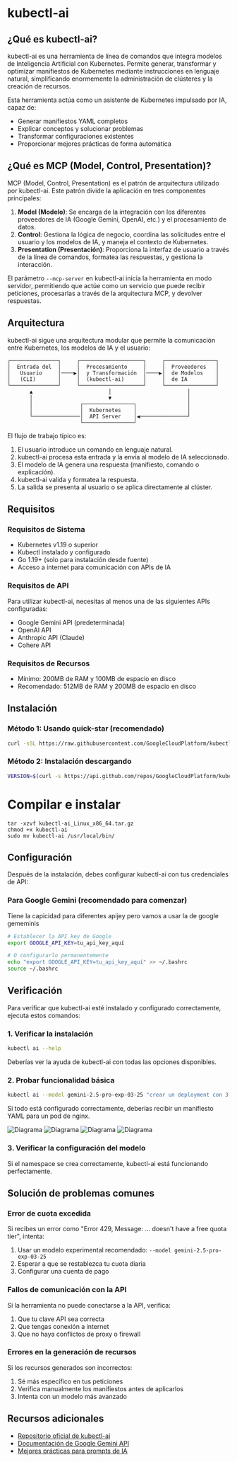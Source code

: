 # kubectl-ai

## ¿Qué es kubectl-ai?

kubectl-ai es una herramienta de línea de comandos que integra modelos de Inteligencia Artificial con Kubernetes. Permite generar, transformar y optimizar manifiestos de Kubernetes mediante instrucciones en lenguaje natural, simplificando enormemente la administración de clústeres y la creación de recursos.

Esta herramienta actúa como un asistente de Kubernetes impulsado por IA, capaz de:
- Generar manifiestos YAML completos
- Explicar conceptos y solucionar problemas
- Transformar configuraciones existentes
- Proporcionar mejores prácticas de forma automática

## ¿Qué es MCP (Model, Control, Presentation)?

MCP (Model, Control, Presentation) es el patrón de arquitectura utilizado por kubectl-ai. Este patrón divide la aplicación en tres componentes principales:

1. **Model (Modelo)**: Se encarga de la integración con los diferentes proveedores de IA (Google Gemini, OpenAI, etc.) y el procesamiento de datos.
2. **Control**: Gestiona la lógica de negocio, coordina las solicitudes entre el usuario y los modelos de IA, y maneja el contexto de Kubernetes.
3. **Presentation (Presentación)**: Proporciona la interfaz de usuario a través de la línea de comandos, formatea las respuestas, y gestiona la interacción.

El parámetro `--mcp-server` en kubectl-ai inicia la herramienta en modo servidor, permitiendo que actúe como un servicio que puede recibir peticiones, procesarlas a través de la arquitectura MCP, y devolver respuestas.

## Arquitectura

kubectl-ai sigue una arquitectura modular que permite la comunicación entre Kubernetes, los modelos de IA y el usuario:

```
┌───────────────┐     ┌────────────────────┐     ┌────────────────┐
│  Entrada del  │     │  Procesamiento     │     │  Proveedores   │
│   Usuario     │────▶│  y Transformación  │────▶│  de Modelos    │
│   (CLI)       │     │  (kubectl-ai)      │     │  de IA         │
└───────────────┘     └────────────────────┘     └────────────────┘
       ▲                        │                        │
       │                        ▼                        │
       │               ┌────────────────┐                │
       │               │  Kubernetes    │                │
       └───────────────│  API Server    │◀───────────────┘
                       └────────────────┘
```

El flujo de trabajo típico es:
1. El usuario introduce un comando en lenguaje natural.
2. kubectl-ai procesa esta entrada y la envía al modelo de IA seleccionado.
3. El modelo de IA genera una respuesta (manifiesto, comando o explicación).
4. kubectl-ai valida y formatea la respuesta.
5. La salida se presenta al usuario o se aplica directamente al clúster.

## Requisitos

### Requisitos de Sistema
- Kubernetes v1.19 o superior
- Kubectl instalado y configurado
- Go 1.19+ (solo para instalación desde fuente)
- Acceso a internet para comunicación con APIs de IA

### Requisitos de API
Para utilizar kubectl-ai, necesitas al menos una de las siguientes APIs configuradas:
- Google Gemini API (predeterminada)
- OpenAI API
- Anthropic API (Claude)
- Cohere API

### Requisitos de Recursos
- Mínimo: 200MB de RAM y 100MB de espacio en disco
- Recomendado: 512MB de RAM y 200MB de espacio en disco

## Instalación

### Método 1: Usando quick-star (recomendado)

```bash
curl -sSL https://raw.githubusercontent.com/GoogleCloudPlatform/kubectl-ai/main/install.sh | bash
```

### Método 2: Instalación descargando 

```bash
VERSION=$(curl -s https://api.github.com/repos/GoogleCloudPlatform/kubectl-ai/releases/latest | grep "tag_name" | cut -d '"' -f 4) && wget https://github.com/GoogleCloudPlatform/kubectl-ai/releases/download/${VERSION}/kubectl-ai_Linux_x86_64.tar.gz
```

# Compilar e instalar
```
tar -xzvf kubectl-ai_Linux_x86_64.tar.gz
chmod +x kubectl-ai
sudo mv kubectl-ai /usr/local/bin/
```

## Configuración

Después de la instalación, debes configurar kubectl-ai con tus credenciales de API:

### Para Google Gemini (recomendado para comenzar)

Tiene la capicidad para diferentes apijey pero vamos a usar la de google gememinis 

```bash
# Establecer la API key de Google
export GOOGLE_API_KEY=tu_api_key_aquí

# O configurarlo permanentemente
echo "export GOOGLE_API_KEY=tu_api_key_aquí" >> ~/.bashrc
source ~/.bashrc
```

## Verificación

Para verificar que kubectl-ai esté instalado y configurado correctamente, ejecuta estos comandos:

### 1. Verificar la instalación

```bash
kubectl ai --help
```

Deberías ver la ayuda de kubectl-ai con todas las opciones disponibles.

### 2. Probar funcionalidad básica

```bash
kubectl ai --model gemini-2.5-pro-exp-03-25 "crear un deployment con 3 réplicas que use nginx"
```

Si todo está configurado correctamente, deberías recibir un manifiesto YAML para un pod de nginx.

![Diagrama](https://github.com/Andherson333333/k8s/blob/main/MCP-kubectl-ai/imagenes/kubeclt-ai-1.png)
![Diagrama](https://github.com/Andherson333333/k8s/blob/main/MCP-kubectl-ai/imagenes/kubeclt-ai-2.png)
![Diagrama](https://github.com/Andherson333333/k8s/blob/main/MCP-kubectl-ai/imagenes/kubeclt-ai-3.png)
![Diagrama](https://github.com/Andherson333333/k8s/blob/main/MCP-kubectl-ai/imagenes/kubeclt-ai-4.pn)

### 3. Verificar la configuración del modelo

Si el namespace se crea correctamente, kubectl-ai está funcionando perfectamente.

## Solución de problemas comunes

### Error de cuota excedida
Si recibes un error como "Error 429, Message: ... doesn't have a free quota tier", intenta:
1. Usar un modelo experimental recomendado: `--model gemini-2.5-pro-exp-03-25`
2. Esperar a que se restablezca tu cuota diaria
3. Configurar una cuenta de pago

### Fallos de comunicación con la API
Si la herramienta no puede conectarse a la API, verifica:
1. Que tu clave API sea correcta
2. Que tengas conexión a internet
3. Que no haya conflictos de proxy o firewall

### Errores en la generación de recursos
Si los recursos generados son incorrectos:
1. Sé más específico en tus peticiones
2. Verifica manualmente los manifiestos antes de aplicarlos
3. Intenta con un modelo más avanzado

## Recursos adicionales

- [Repositorio oficial de kubectl-ai](https://github.com/GoogleCloudPlatform/kubectl-ai)
- [Documentación de Google Gemini API](https://ai.google.dev/docs/gemini_api)
- [Mejores prácticas para prompts de IA](https://cloud.google.com/vertex-ai/docs/generative-ai/learn/prompting)
